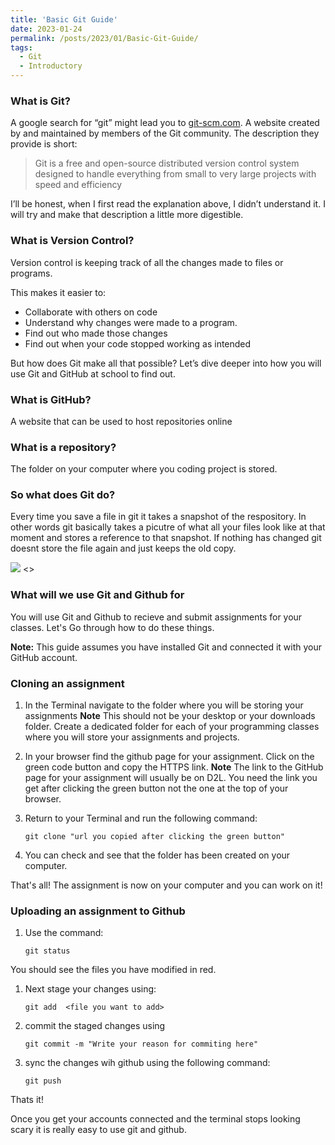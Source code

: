 ```yaml
---
title: 'Basic Git Guide'
date: 2023-01-24
permalink: /posts/2023/01/Basic-Git-Guide/
tags:
  - Git
  - Introductory
---
```


### What is Git?

A google search for “git” might lead you to <a href="https://git-scm.com">git-scm.com</a>. A website created by and maintained by members of the Git community. The description they provide is short: 

>Git is a free and open-source distributed version control system designed to handle everything from small to very large projects with speed and efficiency

I’ll be honest, when I first read the explanation above, I didn’t understand it. I will try and make that description a little more digestible. 

### What is Version Control? 

Version control is keeping track of all the changes made to files or programs.

This makes it easier to:
-	Collaborate with others on code
-	Understand why changes were made to a program.
-	Find out who made those changes
-	Find out when your code stopped working as intended

But how does Git make all that possible? Let’s dive deeper into how you will use Git and GitHub at school to find out.

### What is GitHub?
A website that can be used to host repositories online

### What is a repository?
The folder on your computer where you coding project is stored. 

### So what does Git do? 

Every time you save a file in git it takes a snapshot of the respository. In other words git basically takes a picutre of what all your files look like at that moment and stores a reference to that snapshot. If nothing has changed git doesnt store the file again and just keeps the old copy. 

<img src="https://git-scm.com/book/en/v2/images/snapshots.png">
<>


### What will we use Git and Github for

You will use Git and Github to recieve and submit assignments for your classes. Let's Go through how to do these things. 

**Note:**
This guide assumes you have installed Git and connected it with your GitHub account.

### Cloning an assignment

1. In the Terminal navigate to the folder where you will be storing your assignments
    **Note** This should not be your desktop or your downloads folder. Create a dedicated folder for each of your programming classes where you will store your assignments and projects. 

2. In your browser find the github page for your assignment. Click on the green code button and copy the HTTPS link. 
    **Note** The link to the GitHub page for your assignment will usually be on D2L. You need the link you get after clicking the green button not the one at the top of your browser.  

3. Return to your Terminal and run the following command:
   
    `git clone "url you copied after clicking the green button"`

4. You can check and see that the folder has been created on your computer.

That's all! The assignment is now on your computer and you can work on it! 

### Uploading an assignment to Github

1. Use the command:

    `git status` 

You should see the files you have modified in red. 

1. Next stage your changes using:

    `git add  <file you want to add>`

2. commit the staged changes using  

    `git commit -m "Write your reason for commiting here"`

3. sync the changes wih github using the following command: 

    `git push`

Thats it!

Once you get your accounts connected and the terminal stops looking scary it is really easy to use git and github. 

<!--git config: Edits git configuration on your user profile

git clone: Download a copy of a repository to your local computer

git status: Show the current state of the git repository

git add: Add new files or changes to existing files to the staging area to be committed

git commit: take a snapshot of the current state and store it with a message

git pull: Retrieve changes from a remote repository

git push: Send changes to a remote repository-->

